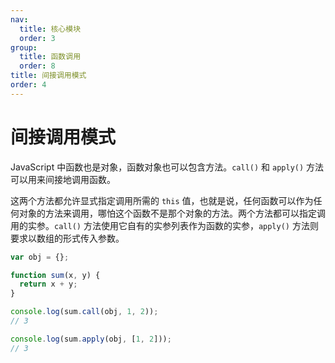 ```yaml
---
nav:
  title: 核心模块
  order: 3
group:
  title: 函数调用
  order: 8
title: 间接调用模式
order: 4
---
```


# 间接调用模式

JavaScript 中函数也是对象，函数对象也可以包含方法。`call()` 和 `apply()` 方法可以用来间接地调用函数。

这两个方法都允许显式指定调用所需的 `this` 值，也就是说，任何函数可以作为任何对象的方法来调用，哪怕这个函数不是那个对象的方法。两个方法都可以指定调用的实参。`call()` 方法使用它自有的实参列表作为函数的实参，`apply()` 方法则要求以数组的形式传入参数。

```js
var obj = {};

function sum(x, y) {
  return x + y;
}

console.log(sum.call(obj, 1, 2));
// 3

console.log(sum.apply(obj, [1, 2]));
// 3
```